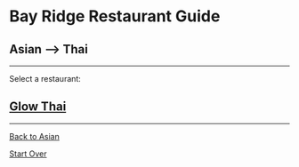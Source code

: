 # Bay Ridge Restaurant Guide
## Asian --> Thai
---
Select a restaurant:
## [Glow Thai](http://www.glowthairestaurant.com/)
---
[Back to Asian](../asian.md)

[Start Over](../home.md)

